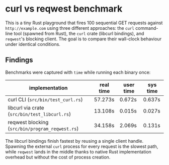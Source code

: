 # curl vs reqwest benchmark

This is a tiny Rust playground that fires 100 sequential GET requests against `http://example.com` using three different approaches: the `curl` command-line tool (spawned from Rust), the `curl` crate (libcurl bindings), and `reqwest`'s blocking client. The goal is to compare their wall-clock behaviour under identical conditions.

## Findings

Benchmarks were captured with `time` while running each binary once:

| implementation | real time | user time | sys time |
| --- | --- | --- | --- |
| curl CLI (`src/bin/test_curl.rs`) | 57.273s | 0.672s | 0.637s |
| libcurl via crate (`src/bin/test_libcurl.rs`) | 13.108s | 0.015s | 0.027s |
| reqwest blocking (`src/bin/program_reqwest.rs`) | 34.158s | 2.069s | 0.131s |

The libcurl bindings finish fastest by reusing a single client handle. Spawning the external `curl` process for every request is the slowest path, while `reqwest` lands in the middle thanks to native Rust implementation overhead but without the cost of process creation.
